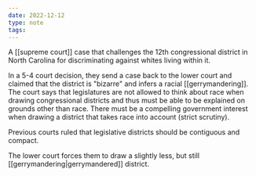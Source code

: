 ```yaml
---
date: 2022-12-12
type: note
tags:
---
```


A [[supreme court]] case that challenges the 12th congressional district in North Carolina for discriminating against whites living within it.

In a 5-4 court decision, they send a case back to the lower court and claimed that the district is "bizarre" and infers a racial [[gerrymandering]]. The court says that legislatures are not allowed to think about race when drawing congressional districts and thus must be able to be explained on grounds other than race. There must be a compelling government interest when drawing a district that takes race into account (strict scrutiny).

Previous courts ruled that legislative districts should be contiguous and compact.

The lower court forces them to draw a slightly less, but still [[gerrymandering|gerrymandered]] district.
